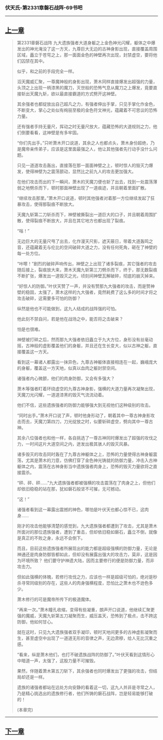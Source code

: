 ### 伏天氏-第2331章磐石战阵-69书吧

--------
[上一章](./b6a7557a1db2a3ac533dffa7954ed360.md)
--------


>
>
>
>第2331章磐石战阵
>九大遗族强者大道身躯之上金色神光闪耀，躯体之中爆发出的神光淹没了这一方天，九尊巨大无边的古神身影出现，直接覆盖周围区域，矗立于苍穹之上，那一面面金色的神壁再次出现，封禁虚空，要将他们囚禁在其中。
>
>似乎，和之前的手段完全一样。
>
>滔天魔威汇聚，一尊魔神般的身影出现，萧木同样直接爆发出超强的力量，头顶之上出现一柄漆黑的魔刀，灭世般的恐怖气息从魔刀之上爆发，竟要直接斩出天魔九斩，欲以最直接霸道的方式劈开这神壁。
>
>其余强者也都绽放出自己超凡之力，有强者伸出手掌，只见手掌化作金色，不断变大，掌心之处似有绚丽至极的金色符文神光，蕴藏着不可思议的恐怖力量。
>
>还有强者手持无量尺，挥动之时无量尺放大，蕴藏恐怖的大道规则之力，他们倒要看看，这神壁是有多牢固。
>
>“你们先出手。”只听萧木开口说道，其余之人也都点头，萧木身份超绝，乃是魔帝亲传弟子，应该是这里面最强之人，他让其他强者先行动手没什么问题。
>
>只见一道道攻击轰出，直接落在那一面面神壁之上，顿时惊人的毁灭力爆发，使得神壁为之震荡颤动，显然比之前九人的攻击更加强大。
>
>在他们攻击而出的下一瞬间，萧木的天魔刀便也斩了出去，找到一处震荡薄弱之地劈杀而下，顿时那面神壁出现了一道痕迹，并且朝着里面扩散。
>
>“继续攻击那里。”萧木开口说道，顿时其他强者对着那一方位继续发起了狂暴攻击，使得那裂痕不断放大。
>
>天魔九斩第二刀斩杀而下，神壁被撕裂出一道巨大的口子，并且朝着周围扩散，使得裂痕不断放大，并且在其它地方也都出现了裂痕。
>
>“嗡！”
>
>无边巨大的无量尺甩了出去，化作漫天尺影，遮天蔽日，带着大道轰鸣之音，还蕴藏着无与伦比的空间破碎大道之力，没有任何死角，砸在了神壁的每一处方位。
>
>“咔嚓！”剧烈的破碎声响传出，神壁之上出现了诸多裂痕，其它强者的攻击随后接上，裂痕放大来，萧木天魔九斩第三刀劈杀而下，终于，那无数裂痕不断扩张，爆发出一道毁灭之光，顷刻间神壁瓦解破碎，彻底的崩灭掉来。
>
>“好惊人的防御。”叶伏天赞了一声，并没有赞那九大强者的攻击，而是赞神壁的稳固，太强了，萧木这样的九大强者，竟然耗费了这么多的时间才将之攻击破碎，这需要多可怕的防御？
>
>纵然是他也不可能做到，这九人结成的战阵强的可怕。
>
>他此刻不禁自问，若是他在战场之中，能否将之击破来？
>
>怕是也很难。
>
>神壁被打碎之后，然而那九大强者依旧矗立于九大方位，身形没有丝毫动摇，古神般的虚影覆盖他们的身躯，并且还在生长变大，似以古神之躯，直接覆盖这一方天。
>
>看到这一幕诸人都露出一抹异色，九尊古神躯体直接相连在一起，巍峨庞大的身躯，覆盖这一方天地，似真以血肉之躯封禁空间。
>
>诸强者内心微颤，他们的肉身防御，又会有多强大？
>
>萧木等强者盯着环绕虚空的九尊古神身影，强横的大道力量再次凝聚出现，天魔刀光闪耀，一道道漆黑的毁灭气流流动着。
>
>他们不信，这些遗族强者的防御力能够强大到无视他们这种级别的攻击。
>
>“同时出手。”萧木开口说了声，顿时他身形动了，朝着其中一尊古神身影攻击而去，天魔刀第四刀，刀光绽放之时，似要斩碎虚空，劈向其中一尊古神。
>
>其余八位强者也和他一样，各自挑选了一尊古神同时爆发出了超强的攻伐之力，一时间这片大道空间之内，迸发出极其骇人的毁灭风暴。
>
>诸多毁灭的攻击同时轰在了九尊古神躯体之上，恐怖的力量使得古神身躯震荡，尤其是萧木的刀意，仿佛打穿了金色神光铸就的防御力量，冲击入古神躯体之内，震荡在古神身影当中遗族强者肉身上，恐怖的毁灭力量欲将之直接震杀。
>
>“砰、砰、砰……”九大遗族强者都被强横的攻击震荡在了肉身之上，但他们却依旧稳稳的站在那，犹如磐石般坚不可摧，无可撼动。
>
>“这！”
>
>诸强者看到这一幕露出震撼的神色，哪怕是叶伏天也都心惊不已，这肉身……
>
>刚才的攻击他能够清楚的感觉到，九大遗族强者都遭到了攻击，尤其是萧木所面对的那位遗族强者，遭到了重击，但却依旧稳如磐石，矗立不倒，就像是真正的不败之身，永远不会倒下。
>
>而且，目前这些遗族强者所展现出的能力都是超级强横的防御力量，无论是神通还是肉身防御皆都如此，但却没有展露出强大的攻击力，莫非，这是因为环境所致？
>他们要守护神遗大陆，因而主要修行的便是防御力量，而非攻击力。
>
>但如此强横的体魄，若修行攻伐之力，应该也一样是超级可怕的，绝对是秒杀寻常同级别的存在，这些人的肉身强横程度，恐怕比之萧木也不逊色多少。
>
>萧木修行的可是魔帝所传下的极道魔体。
>
>“再来一次。”萧木瞳孔收缩，变得有些凝重，朗声开口说道，他继续汇聚更强的魔威，天魔九斩第五刀凝聚而生，威压盖天，恐怖到了极点，击不跨这防御，他如何甘心。
>
>就在这时，只见九大遗族强者双手凝印，顿时天地间更多的古神虚影凝聚而生，甚至虚空中出现了一道道无形的音律之声，无边肃穆，给人无比沉重之感。
>
>“看来，纵是萧木他们，也打不破遗族战阵的防御了。”叶伏天看到这情形心中暗道一声，太强了，这股力量不可摧毁。
>
>果然，伴随着萧木第五刀斩下，其余强者也同时爆发出了更强的攻击，但结局却还是一样。
>
>遗族的诸强者都站在远处方向安静的看着这一切，这九人并非是寻常之人，乃是精心挑选出的遗族修行者，他们所铸的磐石战阵，岂是轻易能够打破的！
>
>(本章完)
>
>

--------
[下一章](./0560e4bd4d68ebfc485fb964ad8482ba.md)
--------
